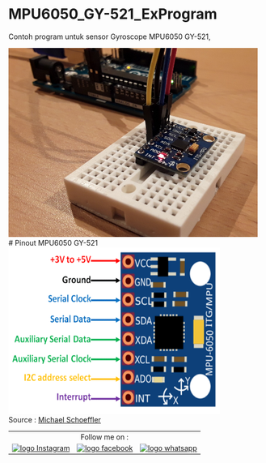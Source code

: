 # MPU6050_GY-521_ExProgram
Contoh program untuk sensor Gyroscope MPU6050 GY-521, 

<img src="img/mpu-6050.jpg" alt="MPU6050" width="493px" height="373px">
<br>
# Pinout MPU6050 GY-521
<img src="img/MPU6050-Pinout.png" alt="pinout of MPU6050" width="418px" height="329px">
<br>
Source : <a href="http://www.mschoeffler.de"> Michael Schoeffler </a>

<table border="0">
  <tr>
    <td colspan="3" align="center">Follow me on :</td>
  </tr>
  <tr>
    <td><a href="https://www.instagram.com/m16yusuf" target="_blank" rel="nofollow" title="m16yusuf"><img src="Instagram_logos_.png" width="40px"height="40px" alt="logo Instagram"></a></td>
  <td><a href="https://web.facebook.com/profile.php?id=100012201159448" target="_blank" rel="nofollow" title="Muhammad Yusuf"><img src="Facebook_logos_.png" width="40px"height="40px" alt="logo facebook"></a>
  </td>
  <td><a href="https://api.whatsapp.com/send?phone=6282240563847&text=Halo%20Admin" 
  target="_blank" rel="nofollow" title="082240563847">
  <img src="Whatsapp_logos_.png"width="40px" height="40px"alt="logo whatsapp"></a>
  </tr>
</table>
